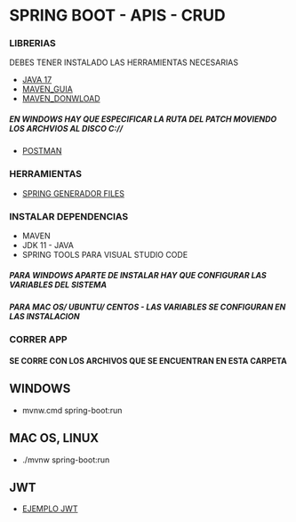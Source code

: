 # SPRING BOOT - APIS - CRUD

### LIBRERIAS
DEBES TENER INSTALADO LAS HERRAMIENTAS NECESARIAS

* [JAVA 17](https://www.oracle.com/java/technologies/downloads/#java17)
* [MAVEN_GUIA](https://maven.apache.org/install.html)
* [MAVEN_DONWLOAD](https://maven.apache.org/download.cgi)

##### EN WINDOWS HAY QUE ESPECIFICAR LA RUTA DEL PATCH MOVIENDO LOS ARCHVIOS AL DISCO C://
* [POSTMAN](https://www.postman.com/downloads/)

### HERRAMIENTAS
* [SPRING GENERADOR FILES](https://start.spring.io/)

### INSTALAR DEPENDENCIAS

* MAVEN
* JDK 11 - JAVA
* SPRING TOOLS PARA VISUAL STUDIO CODE

##### PARA WINDOWS APARTE DE INSTALAR HAY QUE CONFIGURAR LAS VARIABLES DEL SISTEMA
##### PARA MAC OS/ UBUNTU/ CENTOS - LAS VARIABLES SE CONFIGURAN EN LAS INSTALACION

### CORRER APP
#### SE CORRE CON LOS ARCHIVOS QUE SE ENCUENTRAN EN ESTA CARPETA

## WINDOWS
* mvnw.cmd spring-boot:run

## MAC OS, LINUX
* ./mvnw spring-boot:run


## JWT
* [EJEMPLO JWT](https://bitbucket.org/ivannajera/club_alpha_apis/src/master/src/main/java/com/tutorial/crud/security/)


